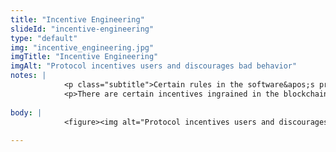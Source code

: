 ```yaml
--- 
title: "Incentive Engineering"
slideId: "incentive-engineering"
type: "default"
img: "incentive_engineering.jpg"
imgTitle: "Incentive Engineering"
imgAlt: "Protocol incentives users and discourages bad behavior"
notes: | 
            <p class="subtitle">Certain rules in the software&apos;s protocol&apos;s incentivize users to follow the rules and discourage bad behavior.</p>
            <p>There are certain incentives ingrained in the blockchain protocols in order to help ensure that nodes do not act maliciously. The most obvious example is the block reward, which incentivizes miners to work to secure the network by offering up a block reward to the winner. Another incentive mechanism is the cost that it takes to attack the network in hopes of taking it over. A lot of computing power is required. It is likely more advantageous to play by the rules and use that computing power for mining, reaping the block rewards as opposed to completely undermining the cryptocurrency&apos;s economy.</p>
        
body: | 
            <figure><img alt="Protocol incentives users and discourages bad behavior" src="images/incentive_engineering.jpg" title="Incentive Engineering"></figure>
        
---
```

